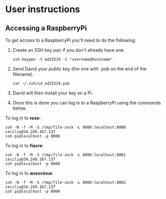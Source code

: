 # User instructions

## Accessing a RaspberryPi

To get access to a RaspberryPi you'll need to do the following.

1. Create an SSH key pair if you don't already have one.

   ```
   ssh-keygen -t ed25519 -C "username@hostname"
   ```
2. Send David your *public* key (the one with .pub on the end of the filename).
   ```
   cat ~/.ssh/id_ed25519.pub
   ```
3. David will then install your key on a Pi.
4. Once this is done you can log in to a RaspberryPi using the commands below.

To log in to **rose**:
```
ssh -N -f -M -S /tmp/file-sock -L 8000:localhost:8000 cecilia@34.249.167.137
ssh pi@localhost -p 8000
```

To log in to **fiacre**:
```
ssh -N -f -M -S /tmp/file-sock -L 8000:localhost:8001 cecilia@34.249.167.137
ssh pi@localhost -p 8000
```

To log in to **ansovinus**:
```
ssh -N -f -M -S /tmp/file-sock -L 8000:localhost:8002 cecilia@34.249.167.137
ssh pi@localhost -p 8000
```


